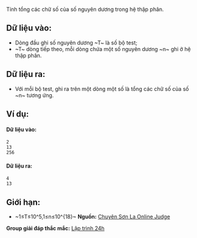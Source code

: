Tính tổng các chữ số của số nguyên dương trong hệ thập phân.

## Dữ liệu vào:
- Dòng đầu ghi số nguyên dương ~T~ là số bộ test;
- ~T~ dòng tiếp theo, mỗi dòng chứa một số nguyên dương ~n~ ghi ở hệ thập phân.

## Dữ liệu ra:
- Với mỗi bộ test, ghi ra trên một dòng một số là tổng các chữ số của số ~n~ tương ứng.
## Ví dụ:
#### Dữ liệu vào:
```
2
13
256
```

#### Dữ liệu ra:
```
4
13
```

## Giới hạn:
- ~1≤T≤10^5,1≤n≤10^{18}~
**Nguồn:** [Chuyên Sơn La Online Judge](http://csloj.ddns.net/)

**Group giải đáp thắc mắc:** [Lập trình 24h](https://www.facebook.com/groups/1386904321519984)
